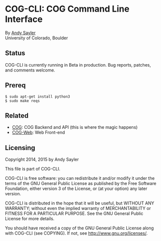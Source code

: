 COG-CLI: COG Command Line Interface
================================

By [Andy Sayler](https://www.andysayler.com)  
University of Colorado, Boulder

Status
------

COG-CLI is currently running in Beta in production. Bug reports,
patches, and comments welcome.

Prereq
------

```
$ sudo apt-get install python3
$ sudo make reqs
```

Related
-------

 * [COG](https://github.com/asayler/COG): COG Backend and API
 (this is where the magic happens)
 * [COG-Web](https://github.com/asayler/COG-Web): Web Front-end

Licensing
---------

Copyright 2014, 2015 by Andy Sayler  

This file is part of COG-CLI.

COG-CLI is free software: you can redistribute it and/or modify it
under the terms of the GNU General Public License as published by the
Free Software Foundation, either version 3 of the License, or (at your
option) any later version.

COG-CLI is distributed in the hope that it will be useful, but WITHOUT
ANY WARRANTY; without even the implied warranty of MERCHANTABILITY or
FITNESS FOR A PARTICULAR PURPOSE.  See the GNU General Public License
for more details.

You should have received a copy of the GNU General Public License
along with COG-CLI (see COPYING).  If not, see
http://www.gnu.org/licenses/.
